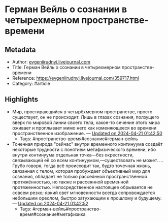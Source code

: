 # Герман Вейль о сознании в четырехмерном пространстве-времени

## Metadata
- Author: [evgeniirudnyi.livejournal.com]()
- Title: Герман Вейль о сознании в четырехмерном пространстве-времени
- Reference: https://evgeniirudnyi.livejournal.com/359717.html
- Category: #article

## Highlights
- Мир, простирающийся в четырёхмерном пространстве, просто существует, он не происходит. Лишь в глазах сознания, ползущего вверх по мировой линии своего тела, какое-то сечение этого мира оживает и проплывает мимо него как изменяющееся во времени пространственное изображение. — [Updated on 2024-04-21 01:42:50](https://hyp.is/CIdQPP9nEe6ycAchijmo9w/evgeniirudnyi.livejournal.com/359717.html)
   - Tags: #пространство-время#сознание#герман-вейль
- Точечная природа "сейчас" внутри временного континуума создаёт некоторые трудности с понятием метафизического времени, ибо внутри континуума отдельная точка—без окрестности, связывающей её со всем континуумом,—существовать не может. … Грубо говоря, тогда всё происходит так, будто точечная жизнь, связанная с телом, которая пробуждает объективный мир для сознания, обладает не только рассеянной пространственной протяжённостью, но также и рассеянной временной протяженностью. Непосредственное настоящее обрывается не совсем резко; яркий свет мгновенности всегда сопровождается небольшим ореолом, быстро затухающим к прошлому и будущему. — [Updated on 2024-04-21 01:42:52](https://hyp.is/Ur5uVv9nEe6nhCsbtcQY9Q/evgeniirudnyi.livejournal.com/359717.html)
   - Tags: #герман-вейль#пространство-время#сознание#метафизика

